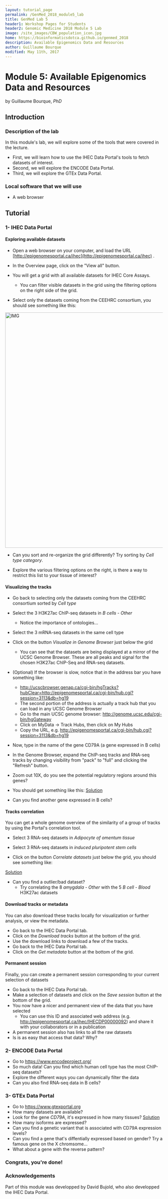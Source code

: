 ```yaml
---
layout: tutorial_page
permalink: /GenMed_2018_module5_lab
title: GenMed Lab 5
header1: Workshop Pages for Students
header2: Genomic Medicine 2018 Module 5 Lab
image: /site_images/CBW_population_icon.jpg
home: https://bioinformaticsdotca.github.io/genmed_2018
description: Available Epigenomics Data and Resources
author: Guillaume Bourque
modified: May 11th, 2017
---
```


# Module 5: Available Epigenomics Data and Resources

by Guillaume Bourque, *PhD*

## Introduction

### Description of the lab
In this module's lab, we will explore some of the tools that were covered in the lecture.

* First, we will learn how to use the IHEC Data Portal's tools to fetch datasets of interest.
* Second, we will explore the ENCODE Data Portal.
* Third, we will explore the GTEx Data Portal.

### Local software that we will use
* A web browser


## Tutorial

### 1- IHEC Data Portal

#### Exploring available datasets
* Open a web browser on your computer, and load the URL [http://epigenomesportal.ca/ihec](http://epigenomesportal.ca/ihec) .

* In the Overview page, click on the "View all" button.

* You will get a grid with all available datasets for IHEC Core Assays.
    * You can filter visible datasets in the grid using the filtering options on the right side of the grid.

* Select only the datasets coming from the CEEHRC consortium, you should see something like this:

<img src="https://bioinformaticsdotca.github.io/Genomic_Med_2017/img/ihec_data.jpeg" alt="IMG" width="750" />

* Can you sort and re-organize the grid differently? Try sorting by *Cell type category*.

* Explore the various filtering options on the right, is there a way to restrict this list to your tissue of interest?


#### Visualizing the tracks

* Go back to selecting only the datasets coming from the CEEHRC consortium sorted by *Cell type*

* Select the 3 H3K27ac ChIP-seq datasets in *B cells - Other*
   * Notice the importance of ontologies...
   
* Select the 3 mRNA-seq datasets in the same cell type

* Click on the button *Visualize in Genome Browser* just below the grid
   * You can see that the datasets are being displayed at a mirror of the UCSC Genome Browser. These are all peaks and signal for the chosen H3K27ac ChIP-Seq and RNA-seq datasets. 

* (Optional) If the browser is slow, notice that in the address bar you have something like:
   * http://ucscbrowser.genap.ca/cgi-bin/hgTracks?hubClear=http://epigenomesportal.ca/cgi-bin/hub.cgi?session=3113&db=hg19
   * The second portion of the address is actually a track hub that you can load in any UCSC Genome Browser
   * Go to the main UCSC genome browser: http://genome.ucsc.edu/cgi-bin/hgGateway
   * Click on MyData -> Track Hubs, then click on My Hubs
   * Copy the URL, e.g. http://epigenomesportal.ca/cgi-bin/hub.cgi?session=3113&db=hg19
   
* Now, type in the name of the gene CD79A (a gene expressed in B cells)
   
* In the Genome Browser, expand the ChIP-seq tracks and RNA-seq tracks by changing visibility from "pack" to "full" and clicking the "Refresh" button.

* Zoom out 10X, do you see the potential regulatory regions around this genes?

* You should get something like this: [Solution](https://github.com/bioinformaticsdotca/Genomic_Med_2017/blob/master/img/CD79A.jpg)

* Can you find another gene expressed in B cells?

#### Tracks correlation
You can get a whole genome overview of the similarity of a group of tracks by using the Portal's correlation tool.

* Select 3 RNA-seq datasets in *Adipocyte of omentum tissue*

* Select 3 RNA-seq datasets in *induced pluripotent stem cells*

* Click on the button *Correlate datasets* just below the grid, you should see something like:

[Solution](https://github.com/bioinformaticsdotca/Genomic_Med_2017/blob/master/img/correlation.jpeg)

* Can you find a outlier/bad dataset?
   * Try correlating the 8 *amygdala - Other* with the 5 *B cell - Blood* H3K27ac datasets 

#### Download tracks or metadata
You can also download these tracks locally for visualization or further analysis, or view the metadata.

* Go back to the IHEC Data Portal tab.
* Click on the *Download tracks* button at the bottom of the grid.
* Use the download links to download a few of the tracks.
* Go back to the IHEC Data Portal tab.
* Click on the *Get metadata* button at the bottom of the grid.

#### Permanent session
Finally, you can create a permanent session corresponding to your current selection of datasets

* Go back to the IHEC Data Portal tab.
* Make a selection of datasets and click on the *Save session* button at the bottom of the grid.
* You now have a nicer and permanent view of the data that you have selected
   * You can use this ID and associated web address (e.g. http://epigenomesportal.ca/ihec/IHECDP00000092) and share it with your collaborators or in a publication
* A permanent session also has links to all the raw datasets
* Is is as easy that access that data? Why?

### 2- ENCODE Data Portal

* Go to https://www.encodeproject.org/
* So much data! Can you find which human cell type has the most ChIP-seq datasets?
* Explore the different ways you can dynamically filter the data
* Can you also find RNA-seq data in B cells?

### 3- GTEx Data Portal

* Go to https://www.gtexportal.org
* How many datasets are available?
* Look for the gene *CD79A*, it's expressed in how many tissues? [Solution](https://github.com/bioinformaticsdotca/Genomic_Med_2017/blob/master/img/CD79A_gtex.jpeg)
* How many isoforms are expressed?
* Can you find a genetic variant that is associated with CD79A expression levels?
* Can you find a gene that's diffentially expressed based on gender? Try a famous gene on the X chromsome...
* What about a gene with the reverse pattern?

### Congrats, you're done!

### Acknowledgements

Part of this module was developped by David Bujold, who also developped the IHEC Data Portal.
